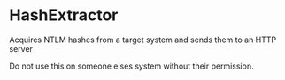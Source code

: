 # HashExtractor
Acquires NTLM hashes from a target system and sends them to an HTTP server

Do not use this on someone elses system without their permission.
